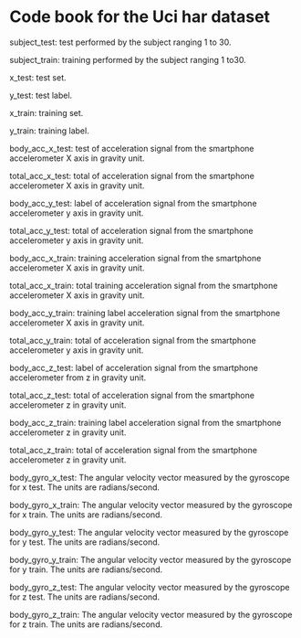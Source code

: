 # Code book for the Uci har dataset

subject_test:
test performed by the subject ranging 1 to 30.

subject_train:
training performed by the subject ranging 1 to30.

x_test:
test set.

y_test:
test label.

x_train:
training set.

y_train:
training label.

body_acc_x_test:
test of acceleration signal from the smartphone accelerometer X axis in gravity unit.

total_acc_x_test:
total of acceleration signal from the smartphone accelerometer X axis in gravity unit.

body_acc_y_test:
label of acceleration signal from the smartphone accelerometer y axis in gravity unit.

total_acc_y_test:
total of acceleration signal from the smartphone accelerometer y axis in gravity unit.

body_acc_x_train:
training acceleration signal from the smartphone accelerometer X axis in gravity unit.

total_acc_x_train:
total training acceleration signal from the smartphone accelerometer X axis in gravity unit.

body_acc_y_train:
training label acceleration signal from the smartphone accelerometer X axis in gravity unit.

total_acc_y_train:
total of acceleration signal from the smartphone accelerometer y axis in gravity unit.

body_acc_z_test:
label of acceleration signal from the smartphone accelerometer from z in gravity unit.

total_acc_z_test:
total of acceleration signal from the smartphone accelerometer z in gravity unit.

body_acc_z_train:
training label acceleration signal from the smartphone accelerometer z in gravity unit.

total_acc_z_train:
total of acceleration signal from the smartphone accelerometer z in gravity unit.

body_gyro_x_test:
The angular velocity vector measured by the gyroscope for x test. The units are radians/second.

body_gyro_x_train:
The angular velocity vector measured by the gyroscope for x train. The units are radians/second. 

body_gyro_y_test:
The angular velocity vector measured by the gyroscope for y test. The units are radians/second.

body_gyro_y_train:
The angular velocity vector measured by the gyroscope for y train. The units are radians/second. 

body_gyro_z_test:
The angular velocity vector measured by the gyroscope for z test. The units are radians/second.

body_gyro_z_train:
The angular velocity vector measured by the gyroscope for z train. The units are radians/second. 


 








